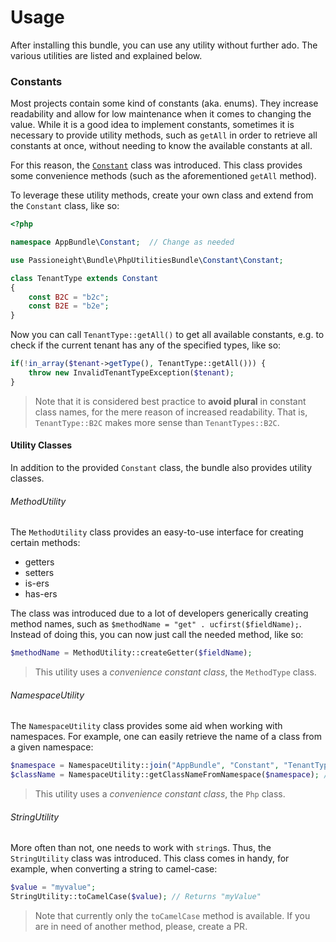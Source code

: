 # Usage
After installing this bundle, you can use any utility without further ado. The various utilities
are listed and explained below.

### Constants
Most projects contain some kind of constants (aka. enums). They increase readability and allow for low maintenance
when it comes to changing the value. While it is a good idea to implement constants, sometimes it is necessary to
provide utility methods, such as `getAll` in order to retrieve all constants at once, without needing to know the
available constants at all.

For this reason, the [`Constant`](src/Constant/Constant.php)
class was introduced. This class provides some convenience methods (such as the aforementioned `getAll` method).

To leverage these utility methods, create your own class and extend from the `Constant` class, like so:

```php
<?php

namespace AppBundle\Constant;  // Change as needed

use Passioneight\Bundle\PhpUtilitiesBundle\Constant\Constant;

class TenantType extends Constant
{
    const B2C = "b2c";
    const B2E = "b2e";
}
```

Now you can call `TenantType::getAll()` to get all available constants, e.g. to check if the current tenant has any of
the specified types, like so:

```php
if(!in_array($tenant->getType(), TenantType::getAll())) {
    throw new InvalidTenantTypeException($tenant);
}
```

> Note that it is considered best practice to **avoid plural** in constant class names, for the mere reason of increased
> readability. That is, `TenantType::B2C` makes more sense than `TenantTypes::B2C`.

#### Utility Classes
In addition to the provided `Constant` class, the bundle also provides utility classes.

###### MethodUtility
The `MethodUtility` class provides an easy-to-use interface for creating certain methods:
- getters
- setters
- is-ers
- has-ers

The class was introduced due to a lot of developers generically creating method names, such as
`$methodName = "get" . ucfirst($fieldName);`. Instead of doing this, you can now just call the needed method, like
so:

```php
$methodName = MethodUtility::createGetter($fieldName);
```
> This utility uses a _convenience constant class_, the `MethodType` class.

###### NamespaceUtility
The `NamespaceUtility` class provides some aid when working with namespaces. For example, one can easily
retrieve the name of a class from a given namespace:

```php
$namespace = NamespaceUtility::join("AppBundle", "Constant", "TenantType"); // This is just an example of how a namespace could be created
$className = NamespaceUtility::getClassNameFromNamespace($namespace); // Returns "TenantType"
```

> This utility uses a _convenience constant class_, the `Php` class.

###### StringUtility
More often than not, one needs to work with `string`s. Thus, the `StringUtility` class was introduced.
This class comes in handy, for example, when converting a string to camel-case:

```php
$value = "myvalue";
StringUtility::toCamelCase($value); // Returns "myValue"
```

> Note that currently only the `toCamelCase` method is available. If you are in need of another method, please,
> create a PR.